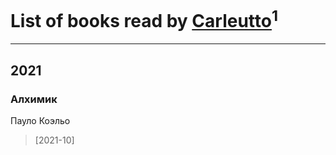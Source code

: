 # List of books read by [Carleutto](https://plus.google.com/u/0/118270319028469737508/)<sup>1</sup>
---

## 2021

### Алхимик
Пауло Коэльо
> [2021-10] 



